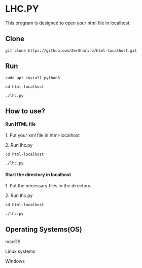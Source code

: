 
<h1>LHC.PY</h1>
This program is designed to open your html file in localhost.
<h2>Clone</h2>
<pre><code>git clone https://github.com/ZerShariro/html-localhost.git</code></pre>
<h2>Run</h2>
<pre><code>sudo apt install python3</code></pre>
<pre><code>cd html-localhost</code></pre>
<pre><code>./lhc.py</code></pre>
<h2>How to use?</h2>
<p><h4>Run HTML file</h4></p>
<p>1. Put your xml file in html-localhost</p>
<p>2. Run lhc.py</p>
<pre><code>cd html-localhost</code></pre>
<pre><code>./lhc.py</code></pre>
<p><h4>Start the directory in localhost</h4></p>
<p>1. Put the necessary files in the directory</p>
<p>2. Run lhc.py</p>
<pre><code>cd html-localhost</code></pre>
<pre><code>./lhc.py</code></pre>
<h2>Operating Systems(OS)</h2>
<p>macOS</p>
<p>Linux systems</p>
<p>Windows</p>
